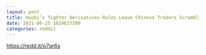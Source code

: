 ```yaml
--- 
layout: post 
title: Huobi’s Tighter Derivatives Rules Leave Chinese Traders Scrambling for Alternatives 
date: 2021-06-25 1624637299 
categories: reddit 
--- 
```

https://redd.it/o7qr6s